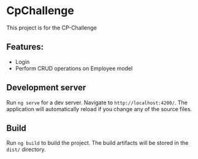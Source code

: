 # CpChallenge

This project is for the CP-Challenge

## Features:
- Login
- Perform CRUD operations on Employee model

## Development server

Run `ng serve` for a dev server. Navigate to `http://localhost:4200/`. The application will automatically reload if you change any of the source files.


## Build

Run `ng build` to build the project. The build artifacts will be stored in the `dist/` directory.

